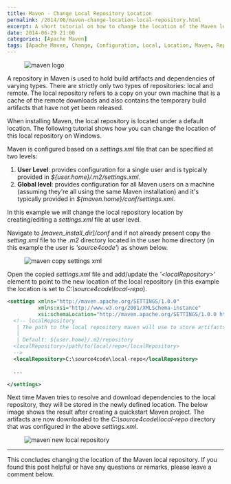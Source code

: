 ```yaml
---
title: Maven - Change Local Repository Location
permalink: /2014/06/maven-change-location-local-repository.html
excerpt: A short tutorial on how to change the location of the Maven local repository.
date: 2014-06-29 21:00
categories: [Apache Maven]
tags: [Apache Maven, Change, Configuration, Local, Location, Maven, Repository, Setup]
---
```


<figure>
    <img src="{{ site.url }}/assets/images/logos/maven-logo.png" alt="maven logo">
</figure>

A repository in Maven is used to hold build artifacts and dependencies of varying types. There are strictly only two types of repositories: local and remote. The local repository refers to a copy on your own machine that is a cache of the remote downloads and also contains the temporary build artifacts that have not yet been released.

When installing Maven, the local repository is located under a default location. The following tutorial shows how you can change the location of this local repository on Windows. 

Maven is configured based on a <var>settings.xml</var> file that can be specified at two levels:

1. **User Level**: provides configuration for a single user and is typically provided in <var>${user.home}/.m2/settings.xml</var>.
2. **Global level**: provides configuration for all Maven users on a machine (assuming they're all using the same Maven installation) and it's typically provided in <var>${maven.home}/conf/settings.xml</var>.

In this example we will change the local repository location by creating/editing a <var>settings.xml</var> file at user level.

Navigate to <var>[maven_install_dir]/conf</var> and if not already present copy the <var>setting.xml</var> file to the <var>.m2</var> directory located in the user home directory (in this example the user is <var>'source4code'</var>) as shown below.

<figure>
    <img src="{{ site.url }}/assets/images/maven/maven-copy-settings-xml.png" alt="maven copy settings xml">
</figure>

Open the copied <var>settings.xml</var> file and add/update the <var>'&lt;localRepository&gt;'</var> element to point to the new location of the local repository (in this example the location is set to <var>C:\source4code\local-repo</var>).

``` xml
<settings xmlns="http://maven.apache.org/SETTINGS/1.0.0" 
          xmlns:xsi="http://www.w3.org/2001/XMLSchema-instance" 
          xsi:schemaLocation="http://maven.apache.org/SETTINGS/1.0.0 http://maven.apache.org/xsd/settings-1.0.0.xsd">
  <!-- localRepository
   | The path to the local repository maven will use to store artifacts.
   |
   | Default: ${user.home}/.m2/repository
  <localRepository>/path/to/local/repo</localRepository>
  -->
  <localRepository>C:\source4code\local-repo</localRepository>

  ...
  
</settings>
```

Next time Maven tries to resolve and download dependencies to the local repository, they will be stored in the newly defined location. The below image shows the result after creating a quickstart Maven project. The artifacts are now downloaded to the <var>C:\source4code\local-repo</var> directory that was configured in the above <var>settings.xml</var>.

<figure>
    <img src="{{ site.url }}/assets/images/maven/maven-new-local-repository.png" alt="maven new local repository">
</figure>

---

This concludes changing the location of the Maven local repository. If you found this post helpful or have any questions or remarks, please leave a comment below.